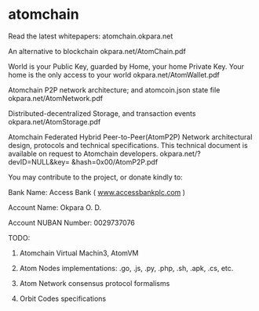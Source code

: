 # atomchain

Read the latest whitepapers:
atomchain.okpara.net

An alternative to blockchain
okpara.net/AtomChain.pdf

World is your Public Key, guarded by Home, your home Private Key.
Your home is the only access to your world
okpara.net/AtomWallet.pdf

Atomchain P2P network architecture; and atomcoin.json state file
okpara.net/AtomNetwork.pdf

Distributed-decentralized Storage, and transaction events
okpara.net/AtomStorage.pdf

Atomchain Federated Hybrid Peer-to-Peer(AtomP2P) Network
architectural design, protocols and technical specifications. 
This technical document is available on request to Atomchain developers.
okpara.net/?devID=NULL&key= &hash=0x00/AtomP2P.pdf

You may contribute to the project, or donate kindly to: 

Bank Name: Access Bank ( www.accessbankplc.com )

Account Name: Okpara O. D.

Account NUBAN Number: 0029737076

TODO:

1. Atomchain Virtual Machin3, AtomVM

2. Atom Nodes implementations: .go, .js, .py, .php, .sh, .apk, .cs, etc.

3. Atom Network consensus protocol formalisms

4. Orbit Codes specifications

